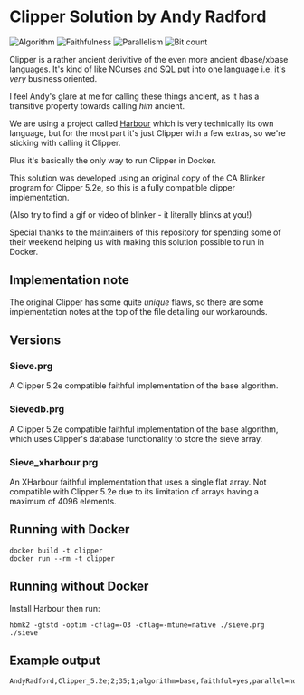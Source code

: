 # Clipper Solution by Andy Radford

![Algorithm](https://img.shields.io/badge/Algorithm-base-green)
![Faithfulness](https://img.shields.io/badge/Faithful-yes-green)
![Parallelism](https://img.shields.io/badge/Parallel-no-green)
![Bit count](https://img.shields.io/badge/Bits-112-yellowgreen)

Clipper is a rather ancient derivitive of the even more ancient dbase/xbase languages. It's kind of like NCurses and SQL put into one language i.e. it's *very* business oriented.

I feel Andy's glare at me for calling these things ancient, as it has a transitive property towards calling *him* ancient.

We are using a project called [Harbour](https://harbour.github.io/) which is very technically its own language, but for the most part it's just Clipper with a few extras, so we're sticking with calling it Clipper.

Plus it's basically the only way to run Clipper in Docker.

This solution was developed using an original copy of the CA Blinker program for Clipper 5.2e, so this is a fully compatible
clipper implementation.

(Also try to find a gif or video of blinker - it literally blinks at you!)

Special thanks to the maintainers of this repository for spending some of their weekend helping us with making this solution possible to run in Docker.

## Implementation note

The original Clipper has some quite *unique* flaws, so there are some implementation notes at the top of the file detailing our workarounds.

## Versions

### Sieve.prg

A Clipper 5.2e compatible faithful implementation of the base algorithm.

### Sievedb.prg

A Clipper 5.2e compatible faithful implementation of the base algorithm, which uses Clipper's database functionality to store the sieve array.

### Sieve_xharbour.prg

An XHarbour faithful implementation that uses a single flat array. Not compatible with Clipper 5.2e due to its limitation of arrays
having a maximum of 4096 elements.

## Running with Docker

```
docker build -t clipper
docker run --rm -t clipper
```

## Running without Docker

Install Harbour then run:

```
hbmk2 -gtstd -optim -cflag=-O3 -cflag=-mtune=native ./sieve.prg
./sieve
```

## Example output

```
AndyRadford,Clipper_5.2e;2;35;1;algorithm=base,faithful=yes,parallel=no,storage=112
```